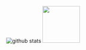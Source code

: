 <picture decoding="async" loading="lazy">
  <source media="(prefers-color-scheme: light)" srcset="https://pixel-profile.vercel.app/api/github-stats?username=Amrit9304&screen_effect=false&background=linear-gradient(to%20bottom%20right%2C%20%2374dcc4%2C%20%234597e9)&include_all_commits=true&pixelate_avatar=false">
  <source media="(prefers-color-scheme: dark)" srcset="https://pixel-profile.vercel.app/api/github-stats?username=Amrit9304&screen_effect=true&background=linear-gradient(to%20bottom%20right%2C%20%235580eb%2C%20%232aeeff)&include_all_commits=true&pixelate_avatar=false">
  <img alt="github stats" src="https://pixel-profile.vercel.app/api/github-stats?username=Amrit9304&screen_effect=false&background=linear-gradient(to%20bottom%20right%2C%20%2374dcc4%2C%20%234597e9)&include_all_commits=true&pixelate_avatar=false">
</picture>
  <img width="100" src="https://raw.githubusercontent.com/PokeAPI/sprites/master/sprites/pokemon/other/showdown/150.gif" style="margin-bottom: 10px;">
